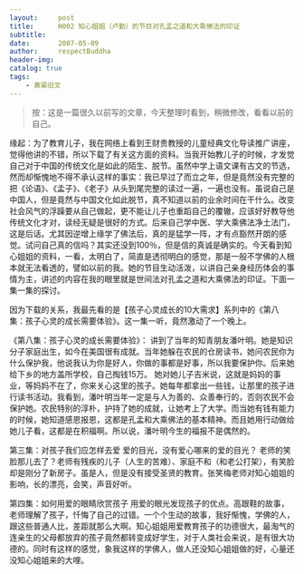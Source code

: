 ```yaml
---
layout:     post
title:      H002 知心姐姐（卢勤）的节目对孔孟之道和大乘佛法的印证
subtitle:   
date:       2007-05-09
author:     respectBuddha
header-img: 
catalog: true
tags:
    - 黄粱旧文
---
```


> 按：这是一篇很久以前写的文章，今天整理时看到，稍微修改，看看以前的自己。

缘起：为了教育儿子，我在网络上看到王财贵教授的儿童经典文化导读推广讲座，觉得他讲的不错，所以下载了有关这方面的资料。当我开始教儿子的时候，才发觉自己对于中国的传统文化是如此的陌生、脱节。虽然中学上语文课有古文的节选，然而却惭愧地不得不承认这样的事实：我已早过了而立之年，但是竟然没有完整的把《论语》、《孟子》、《老子》从头到尾完整的读过一遍，一遍也没有。虽说自己是中国人，但是竟然与中国文化如此脱节，真不知道以前的业余时间在干什么。改变社会风气的浮躁要从自己做起，更不能让儿子也重蹈自己的覆辙，应该好好教导他传统文化才对，读经无疑是很好的方式。后来自己学中医、学大乘佛法净土法门，这是后话。尤其因逆增上缘学了佛法后，真的是猛学一阵，才有点豁然开朗的感觉。试问自己真的信吗？其实还没到100％，但是信的真诚是确实的。今天看到知心姐姐的资料，一看，太明白了，简直是透彻明白的感觉，那是一般不学佛的人根本就无法看透的，譬如以前的我。她的节目生动活泼，以讲自己亲身经历体会的事情为主，讲述的内容在我的眼里就是世间法对孔孟之道和大乘佛法的印证。下面一集一集的探讨。

因为下载的关系，我最先看的是【孩子心灵成长的10大需求】系列中的《第八集：孩子心灵的成长需要体验》。这一集一听，竟然激动了一个晚上。

《第八集：孩子心灵的成长需要体验》：
讲到了当年的知青朋友潘叶明。她是知识分子家庭出生，如今在美国很有成就。当年她躲在农民的仓房读书，她问农民你为什么保护我，他说我认为你是好人，你做的事都是好事，所以我要保护你。后来她给下乡的地方盖所学校，自己掏钱15万。 她对她儿子吉米说，这就是妈妈的事业，等妈妈不在了，你来关心这里的孩子。她每年都拿出一些钱，让那里的孩子进行读书活动。我看到，潘叶明当年一定是与人为善的、众善奉行的，否则农民不会保护她。农民特别的淳朴，护持了她的成就，让她考上了大学。而当她有钱有能力的时候，她知道感恩报恩，这都是孔孟和大乘佛法的基本精神。而且她用行动做给她儿子看，这都是在积福啊。所以说，潘叶明今生的福报不是偶然的。

第三集：对孩子我们应怎样去爱
爱的目光，没有爱心哪来的爱的目光？
老师的笑脸那儿去了？老师有残疾的儿子（人生的苦难）、家庭不和（和老公打架），有笑脸却是刚分了新房子。虽是人，但是没有接受圣贤的教育。张笑梅老师对知心姐姐的影响，长的漂亮，会笑，声音好听。

第四集：如何用爱的眼睛欣赏孩子
    用爱的眼光发现孩子的优点。高跟鞋的故事，老师理解了孩子，忏悔了自己的过错。一个个生动的故事，我好惭愧，学佛的人，跟这些普通人比，差距就那么大啊。知心姐姐用爱教育孩子的功德很大，最淘气的连亲生的父母都放弃的孩子竟然都转变成好学生，对于人类社会来说，是有很大功德的。同时有这样的感觉，象我这样的学佛人，做人还没知心姐姐做的好，心量还没知心姐姐来的大哩。


